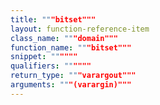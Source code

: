 ```yaml
---
title: """bitset"""
layout: function-reference-item
class_name: """domain"""
function_name: """bitset"""
snippet: """"""
qualifiers: """"""
return_type: """varargout"""
arguments: """(varargin)"""
---
```


